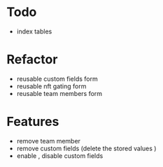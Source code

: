 # Todo

-   index tables

# Refactor

-   reusable custom fields form
-   reusable nft gating form
-   reusable team members form

# Features

-   remove team member
-   remove custom fields (delete the stored values )
-   enable , disable custom fields
